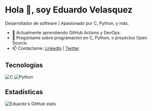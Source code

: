 # Hola 👋, soy Eduardo Velasquez

Desarrollador de software | Apasionado por C, Python, y más.

- 🌱 Actualmente aprendiendo GitHub Actions y DevOps.
- 💬 Pregúntame sobre programación en C, Python, o proyectos Open Source.
- 📫 Contáctame: [LinkedIn](https://linkedin.com/in/eduardovelasquez) | [Twitter](https://twitter.com/eduvelas)

## Tecnologías

![C](https://img.shields.io/badge/C-00599C?style=for-the-badge&logo=c&logoColor=white)
![Python](https://img.shields.io/badge/Python-3776AB?style=for-the-badge&logo=python&logoColor=white)

## Estadísticas

![Eduardo's GitHub stats](https://github-readme-stats.vercel.app/api?username=eduardovelasquez&show_icons=true&theme=dark)

